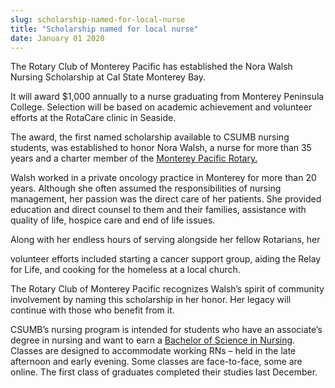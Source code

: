 ```yaml
---
slug: scholarship-named-for-local-nurse
title: "Scholarship named for local nurse"
date: January 01 2020
---
```


<p>The Rotary Club of Monterey Pacific has established the Nora Walsh Nursing Scholarship at Cal State Monterey Bay. </p><p>It will award $1,000 annually to a nurse graduating from Monterey Peninsula College. Selection will be based on academic achievement and volunteer efforts at the RotaCare clinic in Seaside.
</p><p>The award, the first named scholarship available to CSUMB nursing students, was established to honor Nora Walsh, a nurse for more than 35 years and a charter member of the <a href="http://montereypacificrotary.org/">Monterey Pacific Rotary.</a>
</p><p>Walsh worked in a private oncology practice in Monterey for more than 20 years. Although she often assumed the responsibilities of nursing management, her passion was the direct care of her patients. She  provided education and direct counsel to them and  their families, assistance with quality of life, hospice care and end of life issues.

Along with her endless hours of serving alongside her fellow Rotarians, her
</p><p>volunteer efforts included starting a cancer support group, aiding the Relay for Life, and cooking for the homeless at a local church.
</p><p>The Rotary Club of Monterey Pacific recognizes Walsh’s spirit of community involvement by naming this scholarship in her honor. Her legacy will continue with those who benefit from it.
</p><p>CSUMB’s nursing program is intended for students who have an associate’s degree in nursing and want to earn a <a href="https://csumb.edu/nursing">Bachelor of Science in Nursing</a>. Classes are designed to accommodate working RNs – held in the late afternoon and early evening. Some classes are face&#45;to&#45;face, some are online. The first class of graduates completed their studies last December.
</p>
